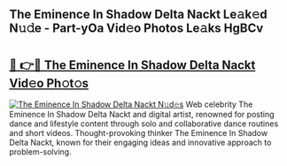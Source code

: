 ## The Eminence In Shadow Delta Nackt Le𝚊k𝚎d N𝚞𝚍e - Part-yOa Vid𝚎o Photos Le𝚊ks HgBCv

# <h2><a href="http://fb5h7b.evod.top/?m=The+Eminence+In+Shadow+Delta+Nackt">🔗 👉🔴 The Eminence In Shadow Delta Nackt Vid𝚎o Ph𝚘t𝚘s</a></h2>

[![The Eminence In Shadow Delta Nackt N𝚞d𝚎s](https://i.imgur.com/8V9OHl7.gif)](http://fb5h7b.evod.top/?m=The+Eminence+In+Shadow+Delta+Nackt)
Web celebrity The Eminence In Shadow Delta Nackt and digital artist, renowned for posting dance and lifestyle content through solo and collaborative dance routines and short videos. Thought-provoking thinker The Eminence In Shadow Delta Nackt, known for their engaging ideas and innovative approach to problem-solving. 
